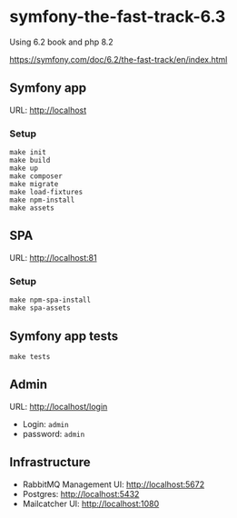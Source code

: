# symfony-the-fast-track-6.3

Using 6.2 book and php 8.2

https://symfony.com/doc/6.2/the-fast-track/en/index.html

## Symfony app
URL: [http://localhost](http://localhost)

### Setup

```shell
make init
make build
make up
make composer
make migrate
make load-fixtures
make npm-install
make assets
```

## SPA
URL: [http://localhost:81](http://localhost:81)

### Setup
```shell
make npm-spa-install
make spa-assets
```

## Symfony app tests
```shell
make tests
```

## Admin
URL: [http://localhost/login](http://localhost/login)

- Login: `admin`
- password: `admin`

## Infrastructure
- RabbitMQ Management UI: [http://localhost:5672](http://localhost:5672)
- Postgres: [http://localhost:5432](http://localhost:5432)
- Mailcatcher UI: [http://localhost:1080](http://localhost:1080)
